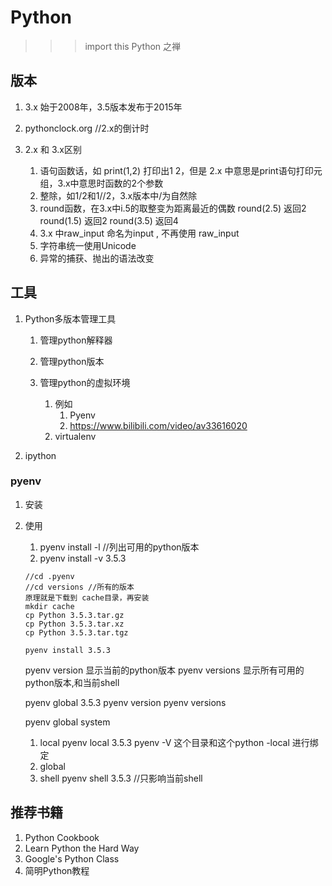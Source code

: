 # Python

>>> import this
Python 之禅

## 版本
1. 3.x 始于2008年，3.5版本发布于2015年
1. pythonclock.org      //2.x的倒计时

1. 2.x 和 3.x区别
    1. 语句函数话，如 print(1,2) 打印出1 2，但是 2.x 中意思是print语句打印元组，3.x中意思时函数的2个参数
    1. 整除，如1/2和1//2，3.x版本中/为自然除
    1. round函数，在3.x中i.5的取整变为距离最近的偶数
        round(2.5)  返回2
        round(1.5)  返回2
        round(3.5)  返回4
    1. 3.x 中raw_input 命名为input , 不再使用 raw_input
    1. 字符串统一使用Unicode
    1. 异常的捕获、抛出的语法改变





## 工具
1. Python多版本管理工具
    1. 管理python解释器
    1. 管理python版本
    1. 管理python的虚拟环境

        1. 例如
            1. Pyenv
            1. https://www.bilibili.com/video/av33616020
        1. virtualenv


1. ipython

### pyenv 
1. 安装

1. 使用
    1. pyenv install -l //列出可用的python版本
    1. pyenv install -v 3.5.3 

    ```
    //cd .pyenv
    //cd versions //所有的版本
    原理就是下载到 cache目录，再安装
    mkdir cache
    cp Python 3.5.3.tar.gz
    cp Python 3.5.3.tar.xz
    cp Python 3.5.3.tar.tgz
    
    pyenv install 3.5.3 
    ```
    
    pyenv version   显示当前的python版本
    pyenv versions  显示所有可用的python版本,和当前shell

    pyenv global 3.5.3
    pyenv version
    pyenv versions
    
    pyenv global system


    1. local
        pyenv local 3.5.3
        pyenv -V
        这个目录和这个python -local 进行绑定
    1. global
    1. shell
        pyenv shell 3.5.3   //只影响当前shell
        

## 推荐书籍
1. Python Cookbook
1. Learn Python the Hard Way
1. Google's Python Class
1. 简明Python教程
